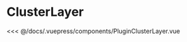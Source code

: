# ClusterLayer

<map-container>
  <PluginClusterLayer />
</map-container>

<<< @/docs/.vuepress/components/PluginClusterLayer.vue
